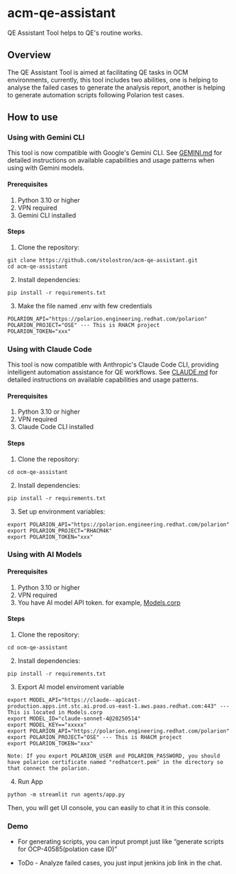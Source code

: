 # acm-qe-assistant

QE Assistant Tool helps to QE's routine works.

## Overview 

The QE Assistant Tool is aimed at facilitating QE tasks in OCM environments, currently, this tool includes two abilities, one is helping to analyse the failed cases to generate the analysis report, another is helping to generate automation scripts following Polarion test cases.

## How to use

### Using with Gemini CLI

This tool is now compatible with Google's Gemini CLI. See [GEMINI.md](GEMINI.md) for detailed instructions on available capabilities and usage patterns when using with Gemini models.

#### Prerequisites
1. Python 3.10 or higher
2. VPN required
3. Gemini CLI installed

#### Steps

1. Clone the repository:

 ```
 git clone https://github.com/stolostron/acm-qe-assistant.git
 cd acm-qe-assistant
 ```
 2. Install dependencies:
```
pip install -r requirements.txt
```
 3. Make the file named .env with few credentials

```
POLARION_API="https://polarion.engineering.redhat.com/polarion"
POLARION_PROJECT="OSE" --- This is RHACM project
POLARION_TOKEN="xxx" 

```

### Using with Claude Code

This tool is now compatible with Anthropic's Claude Code CLI, providing intelligent automation assistance for QE workflows. See [CLAUDE.md](CLAUDE.md) for detailed instructions on available capabilities and usage patterns.

#### Prerequisites
1. Python 3.10 or higher
2. VPN required
3. Claude Code CLI installed

#### Steps

1. Clone the repository:
   
```
cd ocm-qe-assistant
```

2. Install dependencies:
   
```
pip install -r requirements.txt
```

3. Set up environment variables:
   
```
export POLARION_API="https://polarion.engineering.redhat.com/polarion"
export POLARION_PROJECT="RHACM4K"
export POLARION_TOKEN="xxx"
```

### Using with AI Models

#### Prerequisites
1. Python 3.10 or higher
2. VPN required
3. You have AI model API token. for example, [Models.corp](https://gitlab.cee.redhat.com/models-corp/user-documentation/-/blob/main/getting-started.md)

#### Steps

1. Clone the repository:
 
 ```
 cd ocm-qe-assistant
 ```
2. Install dependencies:

```
pip install -r requirements.txt
```
3. Export AI model enviroment variable

```
export MODEL_API="https://claude--apicast-production.apps.int.stc.ai.prod.us-east-1.aws.paas.redhat.com:443" ---This is located in Models.corp
export MODEL_ID="claude-sonnet-4@20250514"
export MODEL_KEY=="xxxxx"
export POLARION_API="https://polarion.engineering.redhat.com/polarion"
export POLARION_PROJECT="OSE" --- This is RHACM project
export POLARION_TOKEN="xxx" 

Note: If you export POLARION_USER and POLARION_PASSWORD, you should have polarion certificate named "redhatcert.pem" in the directory so that connect the polarion.
```
4. Run App

```
python -m streamlit run agents/app.py
```

Then, you will get UI console, you can easily to chat it in this console.

### Demo

- For generating scripts, you can input prompt just like “generate scripts for OCP-40585(polation case ID)”

- ToDo - Analyze failed cases, you just input jenkins job link in the chat.